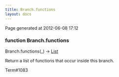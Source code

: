 ```yaml
---
title: Branch.functions
layout: docs
---
```


<div class="bottom_right_note">Page generated at 2012-06-08 17:12</div>
<h3><span class="minor">function</span> Branch.functions</h3>

Branch.functions(_) -> <a href="/docs/List.html">List</a>
<p>Return a list of functions that occur inside this branch.</p>

<p><span class="extra_minor">Term#1083</span></p>

